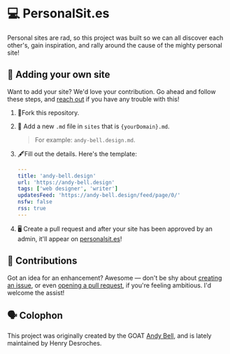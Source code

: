 # 💻 PersonalSit.es

Personal sites are rad, so this project was built so we can all discover each other's, gain inspiration, and rally around the cause of the mighty personal site!

## 📇 Adding your own site

Want to add your site? We'd love your contribution. Go ahead and follow these steps, and [reach out](https://twitter.com/messages/compose?recipient_id=2509306208) if you have any trouble with this! 

1. 🍴Fork this repository.

2. 📝 Add a new `.md` file in `sites` that is `{yourDomain}.md`.

    > For example: `andy-bell.design.md`.

3. 🖋Fill out the details. Here's the template:

    ```yaml
    ---
    title: 'andy-bell.design'
    url: 'https://andy-bell.design'
    tags: ['web designer', 'writer']
    updatesFeed: 'https://andy-bell.design/feed/page/0/'
    nsfw: false
    rss: true
    ---
    ```

4. 🖥 Create a pull request and after your site has been approved by an admin, it'll appear on [personalsit.es](https://personalsit.es)!

## 📄 Contributions

Got an idea for an enhancement? Awesome — don't be shy about [creating an issue](https://github.com/xdesro/personalsit.es/issues/new), or even [opening a pull request](https://github.com/xdesro/personalsit.es/pulls), if you're feeling ambitious. I'd welcome the assist! 

## 🗣 Colophon

This project was originally created by the GOAT [Andy Bell](https://hankchizljaw.com/), and is lately maintained by Henry Desroches.
